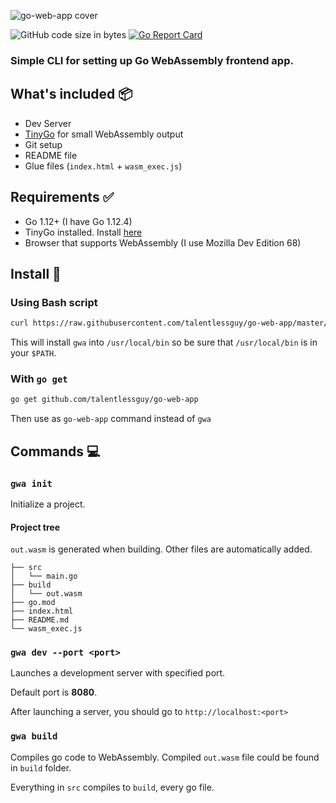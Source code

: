 ![go-web-app cover](https://i.ibb.co/BtnWgP6/create-go-web-app.jpg)

![GitHub code size in bytes](https://img.shields.io/github/languages/code-size/talentlessguy/create-go-web-app.svg?style=flat-square)
[![Go Report Card](https://goreportcard.com/badge/github.com/talentlessguy/create-go-web-app?style=flat-square)](https://goreportcard.com/report/github.com/talentlessguy/create-go-web-app)

### Simple CLI for setting up Go WebAssembly frontend app.

## What's included 📦

* Dev Server
* [TinyGo](https://tinygo.org) for small WebAssembly output
* Git setup
* README file
* Glue files (`index.html` + `wasm_exec.js`)

## Requirements ✅

* Go 1.12+ (I have Go 1.12.4)
* TinyGo installed. Install [here](https://tinygo.org/getting-started)
* Browser that supports WebAssembly (I use Mozilla Dev Edition 68)

## Install 🔄

### Using Bash script

```sh
curl https://raw.githubusercontent.com/talentlessguy/go-web-app/master/install.sh | bash
```

This will install `gwa` into `/usr/local/bin` so be sure that `/usr/local/bin` is in your `$PATH`.

### With `go get`

```sh
go get github.com/talentlessguy/go-web-app
```

Then use as `go-web-app` command instead of `gwa`

## Commands 💻

### `gwa init`

Initialize a project.

#### Project tree

`out.wasm` is generated when building. Other files are automatically added.

```text
├── src
│   └── main.go
├── build
│   └── out.wasm
├── go.mod
├── index.html
├── README.md
└── wasm_exec.js
```

### `gwa dev --port <port>`

Launches a development server with specified port.

Default port is **8080**.

After launching a server, you should go to `http://localhost:<port>`

### `gwa build`

Compiles go code to WebAssembly. Compiled `out.wasm` file could be found in `build` folder.

Everything in `src` compiles to `build`, every go file.
